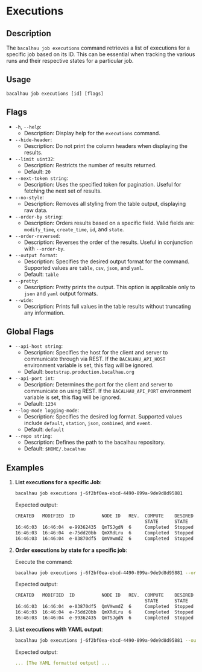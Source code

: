 # Executions

## Description

The `bacalhau job executions` command retrieves a list of executions for a specific job based on its ID. This can be essential when tracking the various runs and their respective states for a particular job.

## Usage

```
bacalhau job executions [id] [flags]
```

## Flags

* `-h`, `--help`:
  * Description: Display help for the `executions` command.
* `--hide-header`:
  * Description: Do not print the column headers when displaying the results.
* `--limit uint32`:
  * Description: Restricts the number of results returned.
  * Default: `20`
* `--next-token string`:
  * Description: Uses the specified token for pagination. Useful for fetching the next set of results.
* `--no-style`:
  * Description: Removes all styling from the table output, displaying raw data.
* `--order-by string`:
  * Description: Orders results based on a specific field. Valid fields are: `modify_time`, `create_time`, `id`, and `state`.
* `--order-reversed`:
  * Description: Reverses the order of the results. Useful in conjunction with `--order-by`.
* `--output format`:
  * Description: Specifies the desired output format for the command. Supported values are `table`, `csv`, `json`, and `yaml`.
  * Default: `table`
* `--pretty`:
  * Description: Pretty prints the output. This option is applicable only to `json` and `yaml` output formats.
* `--wide`:
  * Description: Prints full values in the table results without truncating any information.

## Global Flags

* `--api-host string`:
  * Description: Specifies the host for the client and server to communicate through via REST. If the `BACALHAU_API_HOST` environment variable is set, this flag will be ignored.
  * Default: `bootstrap.production.bacalhau.org`
* `--api-port int`:
  * Description: Determines the port for the client and server to communicate on using REST. If the `BACALHAU_API_PORT` environment variable is set, this flag will be ignored.
  * Default: `1234`
* `--log-mode logging-mode`:
  * Description: Specifies the desired log format. Supported values include `default`, `station`, `json`, `combined`, and `event`.
  * Default: `default`
* `--repo string`:
  * Description: Defines the path to the bacalhau repository.
  * Default: `$HOME/.bacalhau`

## Examples

1.  **List executions for a specific Job**:

    ```bash
    bacalhau job executions j-6f2bf0ea-ebcd-4490-899a-9de9d8d95881
    ```

    Expected output:

    ```bash
    CREATED   MODIFIED  ID          NODE ID   REV.  COMPUTE    DESIRED  COMMENT
                                                    STATE      STATE
    16:46:03  16:46:04  e-99362435  QmTSJgdN  6     Completed  Stopped
    16:46:03  16:46:04  e-75dd20bb  QmXRdLru  6     Completed  Stopped
    16:46:03  16:46:04  e-03870df5  QmVXwmdZ  6     Completed  Stopped
    ```
2.  **Order executions by state for a specific job**:

    Execute the command:

    ```bash
    bacalhau job executions j-6f2bf0ea-ebcd-4490-899a-9de9d8d95881 --order-by state
    ```

    Expected output:

    ```bash
    CREATED   MODIFIED  ID          NODE ID   REV.  COMPUTE    DESIRED  COMMENT
                                                    STATE      STATE
    16:46:03  16:46:04  e-03870df5  QmVXwmdZ  6     Completed  Stopped
    16:46:03  16:46:04  e-75dd20bb  QmXRdLru  6     Completed  Stopped
    16:46:03  16:46:04  e-99362435  QmTSJgdN  6     Completed  Stopped
    ```
3.  **List executions with YAML output**:

    ```bash
    bacalhau job executions j-6f2bf0ea-ebcd-4490-899a-9de9d8d95881 --output yaml
    ```

    Expected output:

    ```yaml
    ... [The YAML formatted output] ...
    ```
